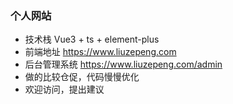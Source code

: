 ### 个人网站

- 技术栈  Vue3 + ts + element-plus
- 前端地址 https://www.liuzepeng.com
- 后台管理系统  https://www.liuzepeng.com/admin
- 做的比较仓促，代码慢慢优化
- 欢迎访问，提出建议